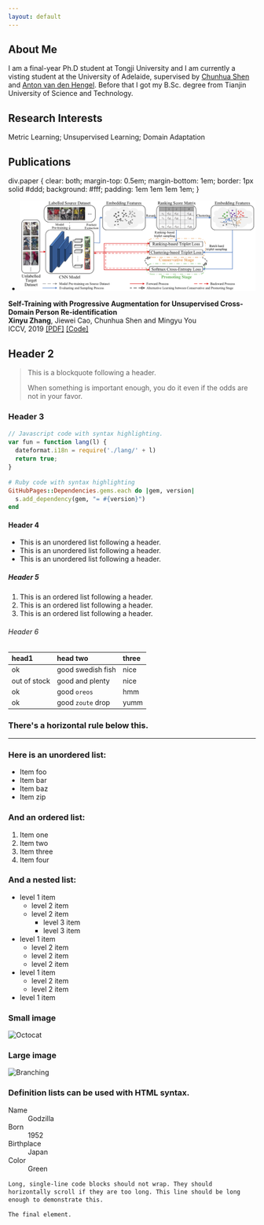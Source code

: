 ```yaml
---
layout: default
---
```


## About Me
I am a final-year Ph.D student at Tongji University and I am currently a visting student at the University of Adelaide, supervised by [Chunhua Shen](https://cs.adelaide.edu.au/~chhshen/) and [Anton van den Hengel](https://cs.adelaide.edu.au/~hengel/). Before that I got my B.Sc. degree from Tianjin University of Science and Technology.

## Research Interests
Metric Learning; Unsupervised Learning; Domain Adaptation

## Publications
div.paper {
  clear: both;
  margin-top: 0.5em;
  margin-bottom: 1em;
  border: 1px solid #ddd;
  background: #fff;
  padding: 1em 1em 1em 1em;
}
- <div class="paper" id="pc_mem"><img class="paper" src="/papers/ICCV19.png" title="Self-Training with Progressive Augmentation for Unsupervised Cross-Domain Person Re-identification" />
<div> <strong>Self-Training with Progressive Augmentation for Unsupervised Cross-Domain Person Re-identification</strong><br />
<strong>Xinyu Zhang</strong>, Jiewei Cao, Chunhua Shen and Mingyu You <br />
ICCV, 2019
<a href='https://openaccess.thecvf.com/content_ICCV_2019/papers/Zhang_Self-Training_With_Progressive_Augmentation_for_Unsupervised_Cross-Domain_Person_Re-Identification_ICCV_2019_paper.pdf'>[PDF]</a>
<a href='https://github.com/zhangxinyu-xyz/PAST-ReID'>[Code]</a>
</div>
<div class="spanner"></div>
</div>
<!-- - <img src="/papers/ICCV19.png" width="500" alt="ICCV19"> Self-Training with Progressive Augmentation for Unsupervised Cross-Domain Person Re-identification. -->

## Header 2

> This is a blockquote following a header.
>
> When something is important enough, you do it even if the odds are not in your favor.

### Header 3

```js
// Javascript code with syntax highlighting.
var fun = function lang(l) {
  dateformat.i18n = require('./lang/' + l)
  return true;
}
```

```ruby
# Ruby code with syntax highlighting
GitHubPages::Dependencies.gems.each do |gem, version|
  s.add_dependency(gem, "= #{version}")
end
```

#### Header 4

*   This is an unordered list following a header.
*   This is an unordered list following a header.
*   This is an unordered list following a header.

##### Header 5

1.  This is an ordered list following a header.
2.  This is an ordered list following a header.
3.  This is an ordered list following a header.

###### Header 6

| head1        | head two          | three |
|:-------------|:------------------|:------|
| ok           | good swedish fish | nice  |
| out of stock | good and plenty   | nice  |
| ok           | good `oreos`      | hmm   |
| ok           | good `zoute` drop | yumm  |

### There's a horizontal rule below this.

* * *

### Here is an unordered list:

*   Item foo
*   Item bar
*   Item baz
*   Item zip

### And an ordered list:

1.  Item one
1.  Item two
1.  Item three
1.  Item four

### And a nested list:

- level 1 item
  - level 2 item
  - level 2 item
    - level 3 item
    - level 3 item
- level 1 item
  - level 2 item
  - level 2 item
  - level 2 item
- level 1 item
  - level 2 item
  - level 2 item
- level 1 item

### Small image

![Octocat](https://github.githubassets.com/images/icons/emoji/octocat.png)

### Large image

![Branching](https://guides.github.com/activities/hello-world/branching.png)


### Definition lists can be used with HTML syntax.

<dl>
<dt>Name</dt>
<dd>Godzilla</dd>
<dt>Born</dt>
<dd>1952</dd>
<dt>Birthplace</dt>
<dd>Japan</dd>
<dt>Color</dt>
<dd>Green</dd>
</dl>

```
Long, single-line code blocks should not wrap. They should horizontally scroll if they are too long. This line should be long enough to demonstrate this.
```

```
The final element.
```
